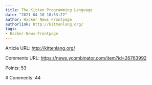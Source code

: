 ```yaml
---
title: The Kitten Programming Language
date: "2021-04-10 18:53:22"
author: Hacker News Frontpage
authorlink: http://kittenlang.org/
tags:
- Hacker-News-Frontpage
---
```


<p>Article URL: <a href="http://kittenlang.org/">http://kittenlang.org/</a></p>
<p>Comments URL: <a href="https://news.ycombinator.com/item?id=26763992">https://news.ycombinator.com/item?id=26763992</a></p>
<p>Points: 53</p>
<p># Comments: 44</p>
